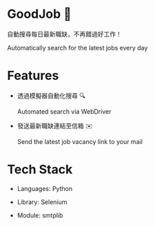# GoodJob 💪

自動搜尋每日最新職缺，不再錯過好工作！

Automatically search for the latest jobs every day

# Features

- 透過模擬器自動化搜尋 🔍

    Automated search via WebDriver

- 發送最新職缺連結至信箱 ✉️
   
    Send the latest job vacancy link to your mail

# Tech Stack

- Languages: Python

- Library: Selenium

- Module: smtplib
